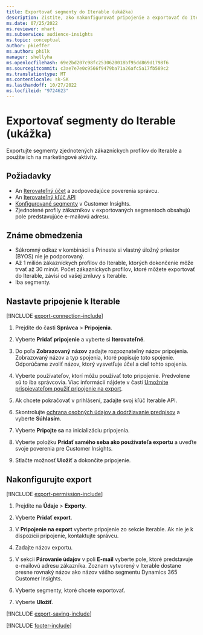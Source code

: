 ```yaml
---
title: Exportovať segmenty do Iterable (ukážka)
description: Zistite, ako nakonfigurovať pripojenie a exportovať do Iterable.
ms.date: 07/25/2022
ms.reviewer: mhart
ms.subservice: audience-insights
ms.topic: conceptual
author: pkieffer
ms.author: philk
manager: shellyha
ms.openlocfilehash: 69e2bd207c98fc2530620018bf95dd869d1798f6
ms.sourcegitcommit: c3ae7e7e0c9566f9479ba71a26afc5a17fb589c2
ms.translationtype: MT
ms.contentlocale: sk-SK
ms.lasthandoff: 10/27/2022
ms.locfileid: "9724623"
---
```

# <a name="export-segments-to-iterable-preview"></a>Exportovať segmenty do Iterable (ukážka)

Exportujte segmenty zjednotených zákazníckych profilov do Iterable a použite ich na marketingové aktivity.

## <a name="prerequisites"></a>Požiadavky

- An [Iterovateľný účet](https://iterable.com/) a zodpovedajúce poverenia správcu.
- An [Iterovateľný kľúč API](https://support.iterable.com/hc/en-us/articles/360043464871)
- [Konfigurované segmenty](segments.md) v Customer Insights.
- Zjednotené profily zákazníkov v exportovaných segmentoch obsahujú pole predstavujúce e-mailovú adresu.

## <a name="known-limitations"></a>Známe obmedzenia

- Súkromný odkaz v kombinácii s Prineste si vlastný úložný priestor (BYOS) nie je podporovaný.
- Až 1 milión zákazníckych profilov do Iterable, ktorých dokončenie môže trvať až 30 minút. Počet zákazníckych profilov, ktoré môžete exportovať do Iterable, závisí od vašej zmluvy s Iterable.
- Iba segmenty.

## <a name="set-up-connection-to-iterable"></a>Nastavte pripojenie k Iterable

[!INCLUDE [export-connection-include](includes/export-connection-admn.md)]

1. Prejdite do časti **Správca** > **Pripojenia**.

1. Vyberte **Pridať pripojenie** a vyberte si **Iterovateľné**.

1. Do poľa **Zobrazovaný názov** zadajte rozpoznateľný názov pripojenia. Zobrazovaný názov a typ spojenia, ktoré popisuje toto spojenie. Odporúčame zvoliť názov, ktorý vysvetľuje účel a cieľ tohto spojenia.

1. Vyberte používateľov, ktorí môžu používať toto pripojenie. Predvolene sú to iba správcovia. Viac informácií nájdete v časti [Umožnite prispievateľom použiť pripojenie na export](connections.md#allow-contributors-to-use-a-connection-for-exports).

1. Ak chcete pokračovať v prihlásení, zadajte svoj kľúč Iterable API.

1. Skontrolujte [ochrana osobných údajov a dodržiavanie predpisov](connections.md#data-privacy-and-compliance) a vyberte **Súhlasím**.

1. Vyberte **Pripojte sa** na inicializáciu pripojenia.

1. Vyberte položku **Pridať samého seba ako používateľa exportu** a uveďte svoje poverenia pre Customer Insights.

1. Stlačte možnosť **Uložiť** a dokončite pripojenie.

## <a name="configure-an-export"></a>Nakonfigurujte export

[!INCLUDE [export-permission-include](includes/export-permission.md)]

1. Prejdite na **Údaje** > **Exporty**.

1. Vyberte **Pridať export**.

1. V **Pripojenie na export** vyberte pripojenie zo sekcie Iterable. Ak nie je k dispozícii pripojenie, kontaktujte správcu.

1. Zadajte názov exportu.

1. V sekcii **Párovanie údajov** v poli **E-mail** vyberte pole, ktoré predstavuje e-mailovú adresu zákazníka. Zoznam vytvorený v Iterable dostane presne rovnaký názov ako názov vášho segmentu Dynamics 365 Customer Insights.

1. Vyberte segmenty, ktoré chcete exportovať.

1. Vyberte **Uložiť**.

[!INCLUDE [export-saving-include](includes/export-saving.md)]

[!INCLUDE [footer-include](includes/footer-banner.md)]
